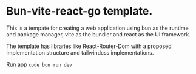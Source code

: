 # Bun-vite-react-go template.

This is a tempate for creating a web application using bun as the runtime and package manager, vite as the bundler and react as the UI framework. 

The template has libraries like React-Router-Dom with a proposed implementation structure and tailwindcss implementations.

Run app
`code
bun run dev
`
